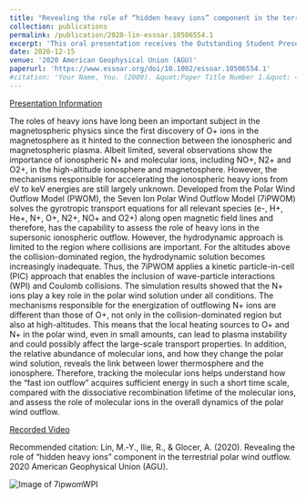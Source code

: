 ```yaml
---
title: "Revealing the role of “hidden heavy ions” component in the terrestrial polar wind outflow"
collection: publications
permalink: /publication/2020-lin-essoar.10506554.1
excerpt: 'This oral presentation receives the Outstanding Student Presentation Award (OSPA) in the AGU 2020, which recognizes top 2-5% students at a meeting attended by more than 25,000 researchers from more than 100 countries.'
date: 2020-12-15
venue: '2020 American Geophysical Union (AGU)'
paperurl: 'https://www.essoar.org/doi/10.1002/essoar.10506554.1'
#citation: 'Your Name, You. (2009). &quot;Paper Title Number 1.&quot; <i>Journal 1</i>. 1(1).'
---
```

[Presentation Information](https://agu.confex.com/agu/fm20/meetingapp.cgi/Paper/744727)

The roles of heavy ions have long been an important subject in the magnetospheric physics since the first discovery of O+ ions in the magnetosphere as it hinted to the connection between the ionospheric and magnetospheric plasma. Albeit limited, several observations show the importance of ionospheric N+ and molecular ions, including NO+, N2+ and O2+, in the high-altitude ionosphere and magnetosphere. However, the mechanisms responsible for accelerating the ionospheric heavy ions from eV to keV energies are still largely unknown. Developed from the Polar Wind Outflow Model (PWOM), the Seven Ion Polar Wind Outflow Model (7iPWOM) solves the gyrotropic transport equations for all relevant species (e-, H+, He+, N+, O+, N2+, NO+ and O2+) along open magnetic field lines and therefore, has the capability to assess the role of heavy ions in the supersonic ionospheric outflow. However, the hydrodynamic approach is limited to the region where collisions are important. For the altitudes above the collision-dominated region, the hydrodynamic solution becomes increasingly inadequate. Thus, the 7iPWOM applies a kinetic particle-in-cell (PIC) approach that enables the inclusion of wave-particle interactions (WPI) and Coulomb collisions. The simulation results showed that the N+ ions play a key role in the polar wind solution under all conditions. The mechanisms responsible for the energization of outflowing N+ ions are different than those of O+, not only in the collision-dominated region but also at high-altitudes. This means that the local heating sources to O+ and N+ in the polar wind, even in small amounts, can lead to plasma instability and could possibly affect the large-scale transport properties. In addition, the relative abundance of molecular ions, and how they change the polar wind solution, reveals the link between lower thermosphere and the ionosphere. Therefore, tracking the molecular ions helps understand how the “fast ion outflow” acquires sufficient energy in such a short time scale, compared with the dissociative recombination lifetime of the molecular ions, and assess the role of molecular ions in the overall dynamics of the polar wind outflow.

[Recorded Video](https://youtu.be/NSwrmEGf6_E)

Recommended citation: Lin, M.‐Y., Ilie, R., & Glocer, A. (2020). Revealing the role of “hidden heavy ions” component in the terrestrial polar wind outflow. 2020 American Geophysical Union (AGU).

![Image of 7ipwomWPI](http://yilerat19.github.io/images/7ipwom_wpi.png)
